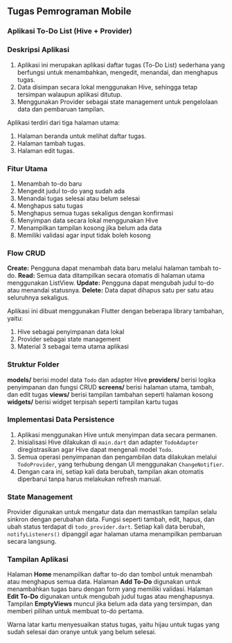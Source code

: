 ## Tugas Pemrograman Mobile
### Aplikasi To-Do List (Hive + Provider)

### Deskripsi Aplikasi
1. Aplikasi ini merupakan aplikasi daftar tugas (To-Do List) sederhana yang berfungsi untuk menambahkan, mengedit, menandai, dan menghapus tugas.
2. Data disimpan secara lokal menggunakan Hive, sehingga tetap tersimpan walaupun aplikasi ditutup.
3. Menggunakan Provider sebagai state management untuk pengelolaan data dan pembaruan tampilan.

Aplikasi terdiri dari tiga halaman utama:
1. Halaman beranda untuk melihat daftar tugas.
2. Halaman tambah tugas.
3. Halaman edit tugas.

### Fitur Utama
1. Menambah to-do baru
2. Mengedit judul to-do yang sudah ada
3. Menandai tugas selesai atau belum selesai
4. Menghapus satu tugas
5. Menghapus semua tugas sekaligus dengan konfirmasi
6. Menyimpan data secara lokal menggunakan Hive
7. Menampilkan tampilan kosong jika belum ada data
8. Memiliki validasi agar input tidak boleh kosong

### Flow CRUD
**Create:** Pengguna dapat menambah data baru melalui halaman tambah to-do.
**Read:** Semua data ditampilkan secara otomatis di halaman utama menggunakan ListView.
**Update:** Pengguna dapat mengubah judul to-do atau menandai statusnya.
**Delete:** Data dapat dihapus satu per satu atau seluruhnya sekaligus.

Aplikasi ini dibuat menggunakan Flutter dengan beberapa library tambahan, yaitu:
1. Hive sebagai penyimpanan data lokal
2. Provider sebagai state management
3. Material 3 sebagai tema utama aplikasi

### Struktur Folder
**models/** berisi model data `Todo` dan adapter Hive
**providers/** berisi logika penyimpanan dan fungsi CRUD
**screens/** berisi halaman utama, tambah, dan edit tugas
**views/** berisi tampilan tambahan seperti halaman kosong
**widgets/** berisi widget terpisah seperti tampilan kartu tugas

### Implementasi Data Persistence
1. Aplikasi menggunakan Hive untuk menyimpan data secara permanen.
2. Inisialisasi Hive dilakukan di `main.dart` dan adapter `TodoAdapter` diregistrasikan agar Hive dapat mengenali model `Todo`.
3. Semua operasi penyimpanan dan pengambilan data dilakukan melalui `TodoProvider`, yang terhubung dengan UI menggunakan `ChangeNotifier`.
4. Dengan cara ini, setiap kali data berubah, tampilan akan otomatis diperbarui tanpa harus melakukan refresh manual.

### State Management
Provider digunakan untuk mengatur data dan memastikan tampilan selalu sinkron dengan perubahan data.
Fungsi seperti tambah, edit, hapus, dan ubah status terdapat di `todo_provider.dart`.
Setiap kali data berubah, `notifyListeners()` dipanggil agar halaman utama menampilkan pembaruan secara langsung.


### Tampilan Aplikasi
Halaman **Home** menampilkan daftar to-do dan tombol untuk menambah atau menghapus semua data.
Halaman **Add To-Do** digunakan untuk menambahkan tugas baru dengan form yang memiliki validasi.
Halaman **Edit To-Do** digunakan untuk mengubah judul tugas atau menghapusnya.
Tampilan **EmptyViews** muncul jika belum ada data yang tersimpan, dan memberi pilihan untuk membuat to-do pertama.

Warna latar kartu menyesuaikan status tugas, yaitu hijau untuk tugas yang sudah selesai dan oranye untuk yang belum selesai.
